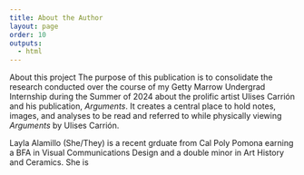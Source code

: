 ```yaml
---
title: About the Author
layout: page
order: 10
outputs:
  - html
---
```


About this project 
The purpose of this publication is to consolidate the research conducted over the course of my Getty Marrow Undergrad Internship during the Summer of 2024 about the prolific artist Ulises Carrión and his publication, *Arguments*. It creates a central place to hold notes, images, and analyses to be read and referred to while physically viewing *Arguments* by Ulises Carrión.

Layla Alamillo (She/They) is a recent grduate from Cal Poly Pomona earning a BFA in Visual Communications Design and a double minor in Art History and Ceramics. She is 

